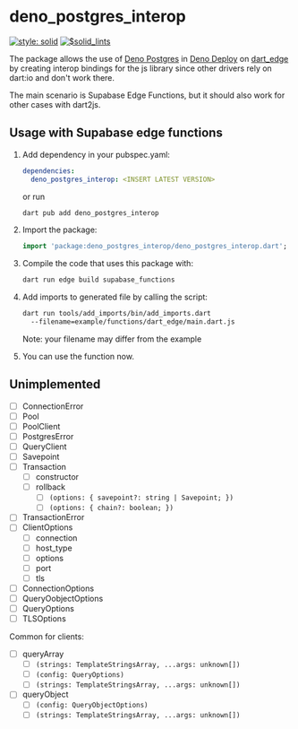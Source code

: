 # deno_postgres_interop
[![style: solid](https://img.shields.io/badge/style-solid-orange)](https://pub.dev/packages/solid_lints)
[![$solid_lints](https://nokycucwgzweensacwfy.supabase.co/functions/v1/get_project_badge?projectName=deno_postgres_interop)](https://www.worklog.ai)

The package allows the use
of [Deno Postgres](https://deno.land/x/postgres)
in [Deno Deploy](https://deno.com/deploy)
on [dart_edge](https://docs.dartedge.dev/)
by creating interop bindings for the js library
since other drivers rely on dart:io and don't work there.

The main scenario is Supabase Edge Functions, but it should also work for other cases with dart2js.

## Usage with Supabase edge functions
1. Add dependency in your pubspec.yaml:
   ```yaml
   dependencies:
     deno_postgres_interop: <INSERT LATEST VERSION>
   ```

   or run

   ```bash
   dart pub add deno_postgres_interop
   ```

2. Import the package:
   ```dart
   import 'package:deno_postgres_interop/deno_postgres_interop.dart';
   ```

3. Compile the code that uses this package with:
   ```bash
   dart run edge build supabase_functions
   ```

4. Add imports to generated file by calling the script:
   ```bash
   dart run tools/add_imports/bin/add_imports.dart
     --filename=example/functions/dart_edge/main.dart.js
   ```
   Note: your filename may differ from the example

5. You can use the function now.

## Unimplemented
- [ ] ConnectionError
- [ ] Pool
- [ ] PoolClient
- [ ] PostgresError
- [ ] QueryClient
- [ ] Savepoint
- [ ] Transaction
  - [ ] constructor
  - [ ] rollback
    - [ ] `(options: { savepoint?: string | Savepoint; })`
    - [ ] `(options: { chain?: boolean; })`
- [ ] TransactionError
- [ ] ClientOptions
  - [ ] connection
  - [ ] host_type
  - [ ] options
  - [ ] port
  - [ ] tls
- [ ] ConnectionOptions
- [ ] QueryOobjectOptions
- [ ] QueryOptions
- [ ] TLSOptions

Common for clients:
  - [ ] queryArray
    - [ ] `(strings: TemplateStringsArray, ...args: unknown[])`
    - [ ] `(config: QueryOptions)`
    - [ ] `(strings: TemplateStringsArray, ...args: unknown[])`
  - [ ] queryObject
    - [ ] `(config: QueryObjectOptions)`
    - [ ] `(strings: TemplateStringsArray, ...args: unknown[])`
